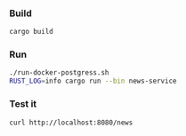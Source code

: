 ### Build
```bash
cargo build
```
### Run
```bash
./run-docker-postgress.sh
RUST_LOG=info cargo run --bin news-service
```
### Test it
```bash
curl http://localhost:8080/news
```

